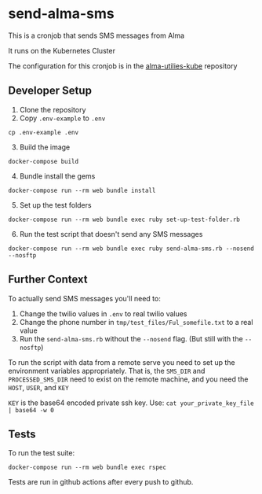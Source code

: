 # send-alma-sms
This is a cronjob that sends SMS messages from Alma

It runs on the Kubernetes Cluster

The configuration for this cronjob is in the [alma-utilies-kube](https://github.com/mlibrary/alma-utilities-kube) repository

## Developer Setup
1. Clone the repository
2. Copy `.env-example` to `.env`
```
cp .env-example .env
```
3. Build the image
```
docker-compose build
```
4. Bundle install the gems
```
docker-compose run --rm web bundle install
```
5. Set up the test folders
```
docker-compose run --rm web bundle exec ruby set-up-test-folder.rb
```
6. Run the test script that doesn't send any SMS messages
```
docker-compose run --rm web bundle exec ruby send-alma-sms.rb --nosend --nosftp
```

## Further Context
To actually send SMS messages you'll need to:
1. Change the twilio values in `.env` to real twilio values 
2. Change the phone number in `tmp/test_files/Ful_somefile.txt` to a real value 
3. Run the `send-alma-sms.rb` without the `--nosend` flag. (But still with the `--nosftp`)

To run the script with data from a remote serve you need to set up the environment variables appropriately.
That is, the `SMS_DIR` and `PROCESSED_SMS_DIR` need to exist on the remote machine, and you need the `HOST`, `USER`, and `KEY`

`KEY` is the base64 encoded private ssh key. Use: `cat your_private_key_file | base64 -w 0`

## Tests
To run the test suite:
```
docker-compose run --rm web bundle exec rspec
```

Tests are run in github actions after every push to github.
